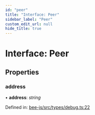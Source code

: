 ```yaml
---
id: "peer"
title: "Interface: Peer"
sidebar_label: "Peer"
custom_edit_url: null
hide_title: true
---
```


# Interface: Peer

## Properties

### address

• **address**: *string*

Defined in: [bee-js/src/types/debug.ts:22](https://github.com/ethersphere/bee-js/blob/9a547fe/src/types/debug.ts#L22)
